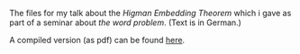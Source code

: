 The files for my talk about the *Higman Embedding Theorem* which i gave 
as part of a seminar about *the word problem*. (Text is in German.)

A compiled version (as pdf) can be found [here](http://homepages.uni-regensburg.de/~prj05723/talk_higman_embedding_theorem/).
